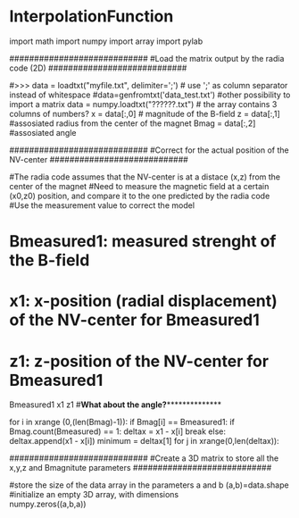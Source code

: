 # InterpolationFunction
import math 
import numpy
import array
import pylab

############################
#Load the matrix output by the radia code (2D)
############################

#>>> data = loadtxt("myfile.txt", delimiter=';')                   # use ';' as column separator instead of whitespace
#data=genfromtxt('data_test.txt')  #other possibility to import a matrix
data = numpy.loadtxt("??????.txt")                       # the array contains 3 columns of numbers?
x = data[:,0]                            # magnitude of the B-field 
z = data[:,1]                           #assosiated radius from the center of the magnet
Bmag = data[:,2]                           #assosiated angle

############################
#Correct for the actual position of the NV-center
############################

#The radia code assumes that the NV-center is at a distace (x,z) from the center of the magnet
#Need to measure the magnetic field at a certain (x0,z0) position, and compare it to the one predicted by the radia code
#Use the measurement value to correct the model

# Bmeasured1: measured strenght of the B-field
# x1: x-position (radial displacement) of the NV-center for Bmeasured1
# z1: z-position of the NV-center for Bmeasured1
 Bmeasured1
 x1
 z1
#**********************What about the angle?************************************

for i in xrange (0,(len(Bmag)-1)):
    if Bmag[i] == Bmeasured1:
        if Bmag.count(Bmeasured) == 1:
            deltax = x1 - x[i]
            break
        else:
            deltax.append(x1 - x[i])
minimum = deltax[1]
for j in xrange(0,len(deltax)):
    


############################
#Create a 3D matrix to store all the x,y,z and Bmagnitute parameters
############################

#store the size of the data array in the parameters a and b
(a,b)=data.shape
#initialize an empty 3D array, with dimensions  
numpy.zeros((a,b,a))


   
